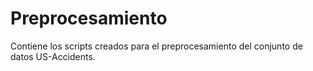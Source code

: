 # Preprocesamiento

Contiene los scripts creados para el preprocesamiento del conjunto de datos US-Accidents.

